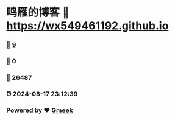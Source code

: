 # 鸣雁的博客 :link: https://wx549461192.github.io 
### :page_facing_up: [9](https://wx549461192.github.io/tag.html) 
### :speech_balloon: 0 
### :hibiscus: 26487 
### :alarm_clock: 2024-08-17 23:12:39 
### Powered by :heart: [Gmeek](https://github.com/Meekdai/Gmeek)
